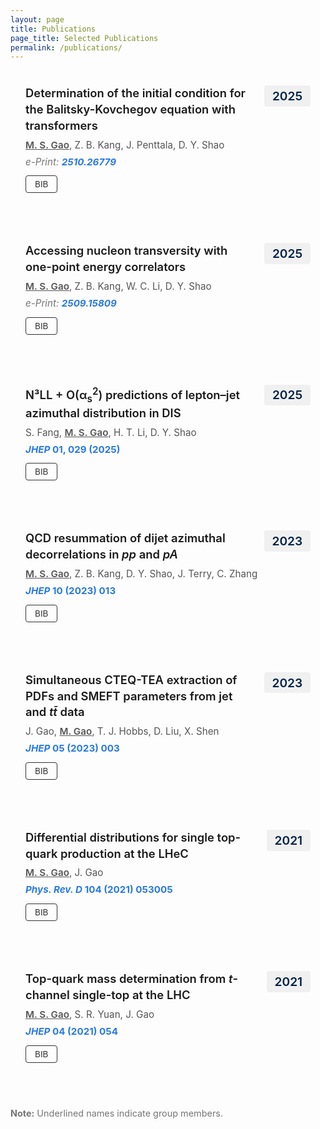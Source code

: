 ```yaml
---
layout: page
title: Publications
page_title: Selected Publications
permalink: /publications/
---
```


<style>
.page-title {
  font-size: 1.5rem !important;
  font-weight: 600;
  margin-bottom: 0.5rem !important;
}

.page-header {
  margin-bottom: 1rem !important;
}

.page-content {
  margin-top: 0 !important;
}

.page-content > *:first-child {
  margin-top: 0.1rem !important;
}

.publications {
  margin-top: 0.25rem !important;
}
</style>

<!-- 
To update INSPIRE record IDs:
1. Go to https://inspirehep.net/
2. Search for your paper by DOI or title
3. Copy the record ID from URL (e.g., inspirehep.net/literature/XXXXXX)
4. Update the recid number below
-->

<div class="publications">

<div class="publication">
  <div class="pub-header">
    <div class="pub-title">Determination of the initial condition for the Balitsky-Kovchegov equation with transformers</div>
    <div class="pub-year">2025</div>
  </div>
  <div class="pub-authors"><span class="author-self">M. S. Gao</span>, Z. B. Kang, J. Penttala, D. Y. Shao</div>
  <div class="pub-venue"><em>e-Print: <a href="https://arxiv.org/abs/2510.26779" target="_blank">2510.26779</a></em></div>
  <div class="pub-links">
    <a class="bib-btn" onclick="toggleBib('bib-2025-0')">BIB</a>
  </div>
  <div id="bib-2025-0" class="bibtex" style="display:none;">
    <button class="copy-btn" onclick="copyBibtex('bib-2025-0')" title="Copy BibTeX">copy</button>
    <pre>@article{Gao:2025bktransformer,
  author = {Gao, Mei-Sen and Kang, Zhong-Bo and Penttala, Jani and Shao, Ding-Yu},
  title = {Determination of the initial condition for the Balitsky-Kovchegov equation with transformers},
  year = {2025},
  eprint = {2510.26779},
  archivePrefix = {arXiv},
  primaryClass = {hep-ph}
}</pre>
  </div>
</div>

<div class="publication">
  <div class="pub-header">
    <div class="pub-title">Accessing nucleon transversity with one-point energy correlators</div>
    <div class="pub-year">2025</div>
  </div>
  <div class="pub-authors"><span class="author-self">M. S. Gao</span>, Z. B. Kang, W. C. Li, D. Y. Shao</div>
  <div class="pub-venue"><em>e-Print: <a href="https://arxiv.org/abs/2509.15809" target="_blank">2509.15809</a></em></div>
  <div class="pub-links">
    <a class="bib-btn" onclick="toggleBib('bib-2025-1')">BIB</a>
  </div>
  <div id="bib-2025-1" class="bibtex" style="display:none;">
    <button class="copy-btn" onclick="copyBibtex('bib-2025-1')" title="Copy BibTeX">copy</button>
    <pre>@article{Gao:2025transversity,
  author = {Gao, Mei-Sen and Kang, Zhong-Bo and Li, Wen-Chen and Shao, Ding-Yu},
  title = {Accessing nucleon transversity with one-point energy correlators},
  year = {2025},
  eprint = {2509.15809},
  archivePrefix = {arXiv},
  primaryClass = {hep-ph}
}</pre>
  </div>
</div>

<div class="publication">
  <div class="pub-header">
    <div class="pub-title">N³LL + O(α<sub>s</sub><sup>2</sup>) predictions of lepton–jet azimuthal distribution in DIS</div>
    <div class="pub-year">2025</div>
  </div>
  <div class="pub-authors">S. Fang, <span class="author-self">M. S. Gao</span>, H. T. Li, D. Y. Shao</div>
  <div class="pub-venue"><a href="https://doi.org/10.1007/JHEP01(2025)029" target="_blank"><em>JHEP</em> <strong>01</strong>, 029 (2025)</a></div>
  <div class="pub-links">
    <a class="bib-btn" onclick="toggleBib('bib-2025-2')">BIB</a>
  </div>
  <div id="bib-2025-2" class="bibtex" style="display:none;">
    <button class="copy-btn" onclick="copyBibtex('bib-2025-2')" title="Copy BibTeX">copy</button>
    <pre>@article{Fang:2025jhep,
  author = {Fang, Shen and Gao, Mei-Sen and Li, Hai-Tao and Shao, Ding-Yu},
  title = {N³LL + O(α_s²) predictions of lepton–jet azimuthal distribution in DIS},
  journal = {JHEP},
  volume = {01},
  pages = {029},
  year = {2025},
  doi = {10.1007/JHEP01(2025)029}
}</pre>
  </div>
</div>

<div class="publication">
  <div class="pub-header">
    <div class="pub-title">QCD resummation of dijet azimuthal decorrelations in <em>pp</em> and <em>pA</em></div>
    <div class="pub-year">2023</div>
  </div>
  <div class="pub-authors"><span class="author-self">M. S. Gao</span>, Z. B. Kang, D. Y. Shao, J. Terry, C. Zhang</div>
  <div class="pub-venue"><a href="https://doi.org/10.1007/JHEP10(2023)013" target="_blank"><em>JHEP</em> <strong>10</strong> (2023) 013</a></div>
  <div class="pub-links">
    <a class="bib-btn" onclick="toggleBib('bib-2023-1')">BIB</a>
  </div>
  <div id="bib-2023-1" class="bibtex" style="display:none;">
    <button class="copy-btn" onclick="copyBibtex('bib-2023-1')" title="Copy BibTeX">copy</button>
    <pre>@article{Gao:2023dijet,
  author = {Gao, Mei-Sen and Kang, Zhong-Bo and Shao, Ding-Yu and Terry, John and Zhang, Cheng},
  title = {QCD resummation of dijet azimuthal decorrelations in pp and pA},
  journal = {JHEP},
  volume = {10},
  pages = {013},
  year = {2023},
  doi = {10.1007/JHEP10(2023)013}
}</pre>
  </div>
</div>

<div class="publication">
  <div class="pub-header">
    <div class="pub-title">Simultaneous CTEQ-TEA extraction of PDFs and SMEFT parameters from jet and <em>tt̄</em> data</div>
    <div class="pub-year">2023</div>
  </div>
  <div class="pub-authors">J. Gao, <span class="author-self">M. Gao</span>, T. J. Hobbs, D. Liu, X. Shen</div>
  <div class="pub-venue"><a href="https://doi.org/10.1007/JHEP05(2023)003" target="_blank"><em>JHEP</em> <strong>05</strong> (2023) 003</a></div>
  <div class="pub-links">
    <a class="bib-btn" onclick="toggleBib('bib-2023-2')">BIB</a>
  </div>
  <div id="bib-2023-2" class="bibtex" style="display:none;">
    <button class="copy-btn" onclick="copyBibtex('bib-2023-2')" title="Copy BibTeX">copy</button>
    <pre>@article{Gao:2023smeft,
  author = {Gao, Jun and Gao, Meisen and Hobbs, T. J. and Liu, Deping and Shen, Xiaoxu},
  title = {Simultaneous CTEQ-TEA extraction of PDFs and SMEFT parameters from jet and tt̄ data},
  journal = {JHEP},
  volume = {05},
  pages = {003},
  year = {2023},
  doi = {10.1007/JHEP05(2023)003}
}</pre>
  </div>
</div>

<div class="publication">
  <div class="pub-header">
    <div class="pub-title">Differential distributions for single top-quark production at the LHeC</div>
    <div class="pub-year">2021</div>
  </div>
  <div class="pub-authors"><span class="author-self">M. S. Gao</span>, J. Gao</div>
  <div class="pub-venue"><a href="https://doi.org/10.1103/PhysRevD.104.053005" target="_blank"><em>Phys. Rev. D</em> <strong>104</strong> (2021) 053005</a></div>
  <div class="pub-links">
    <a class="bib-btn" onclick="toggleBib('bib-2021-1')">BIB</a>
  </div>
  <div id="bib-2021-1" class="bibtex" style="display:none;">
    <button class="copy-btn" onclick="copyBibtex('bib-2021-1')" title="Copy BibTeX">copy</button>
    <pre>@article{Gao:2021lhec,
  author = {Gao, Mei-Sen and Gao, Jun},
  title = {Differential distributions for single top-quark production at the LHeC},
  journal = {Phys. Rev. D},
  volume = {104},
  pages = {053005},
  year = {2021},
  doi = {10.1103/PhysRevD.104.053005}
}</pre>
  </div>
</div>

<div class="publication">
  <div class="pub-header">
    <div class="pub-title">Top-quark mass determination from <em>t</em>-channel single-top at the LHC</div>
    <div class="pub-year">2021</div>
  </div>
  <div class="pub-authors"><span class="author-self">M. S. Gao</span>, S. R. Yuan, J. Gao</div>
  <div class="pub-venue"><a href="https://doi.org/10.1007/JHEP04(2021)054" target="_blank"><em>JHEP</em> <strong>04</strong> (2021) 054</a></div>
  <div class="pub-links">
    <a class="bib-btn" onclick="toggleBib('bib-2021-2')">BIB</a>
  </div>
  <div id="bib-2021-2" class="bibtex" style="display:none;">
    <button class="copy-btn" onclick="copyBibtex('bib-2021-2')" title="Copy BibTeX">copy</button>
    <pre>@article{Gao:2021topmass,
  author = {Gao, Mei-Sen and Yuan, Shuo-Ren and Gao, Jun},
  title = {Top-quark mass determination from t-channel single-top at the LHC},
  journal = {JHEP},
  volume = {04},
  pages = {054},
  year = {2021},
  doi = {10.1007/JHEP04(2021)054}
}</pre>
  </div>
</div>

</div>

<script>
function toggleBib(id) {
  var bib = document.getElementById(id);
  if (bib.style.display === "none") {
    bib.style.display = "block";
  } else {
    bib.style.display = "none";
  }
}

function copyBibtex(id) {
  var bibElement = document.getElementById(id);
  var bibText = bibElement.textContent || bibElement.innerText;
  
  // Create a temporary textarea element
  var textarea = document.createElement('textarea');
  textarea.value = bibText;
  document.body.appendChild(textarea);
  
  // Select and copy the text
  textarea.select();
  textarea.setSelectionRange(0, 99999); // For mobile devices
  
  try {
    document.execCommand('copy');
    // simple text feedback only
    var button = event.target;
    var originalText = button.innerHTML;
    button.innerHTML = 'copied';
    setTimeout(function() {
      button.innerHTML = originalText;
    }, 1000);
    
  } catch (err) {
    console.error('Failed to copy text: ', err);
    alert('Failed to copy BibTeX. Please select and copy manually.');
  }
  
  // Remove the temporary element
  document.body.removeChild(textarea);
}
</script>

<style>
.publications {
  margin-top: 2rem;
}

.pub-header {
  display: flex;
  justify-content: space-between;
  align-items: flex-start;
  margin-bottom: 0.5rem;
}

.pub-year {
  font-size: 1.2rem;
  font-weight: 600;
  color: #002147;
  background-color: #f0f0f0;
  padding: 0.3rem 0.8rem;
  border-radius: 4px;
  white-space: nowrap;
  margin-left: 1rem;
}

.publication {
  margin-bottom: 2rem;
  padding: 1.5rem;
  background-color: transparent; /* static transparent background */
  border-radius: 8px;
}

.pub-title {
  font-size: 1.15rem;
  font-weight: 600;
  line-height: 1.4;
  flex: 1;
}

.pub-authors {
  color: #555;
  margin-bottom: 0.5rem;
  font-size: 0.95rem;
}

.author-self {
  text-decoration: underline;
  font-weight: 600;
}

.pub-venue {
  color: #757575;
  margin-bottom: 0.8rem;
  font-size: 0.95rem;
}

.pub-venue a {
  color: #2a7ae2;
  text-decoration: none;
  font-weight: 700;
}

.pub-venue a:hover {
  text-decoration: underline;
}

.pub-links {
  display: flex;
  align-items: center;
  gap: 0.8rem;
  flex-wrap: wrap;
}

.pub-links a.bib-btn {
  padding: 5px 14px;
  background-color: transparent;
  color: #333 !important;
  border: 1px solid #333;
  border-radius: 4px;
  font-size: 0.85rem;
  text-decoration: none;
  display: inline-block;
  cursor: pointer;
  transition: all 0.3s;
}

.pub-links a.bib-btn:hover {
  background-color: rgba(0, 0, 0, 0.05);
  border-color: #000;
  color: #000 !important;
}

.bibtex {
  position: relative;
}

.copy-btn {
  position: absolute;
  top: 10px;
  right: 10px;
  padding: 4px 10px;
  background-color: transparent;
  color: #333; /* same as text */
  border: 1px solid currentColor; /* border same color as text */
  border-radius: 4px;
  font-size: 0.8rem;
  cursor: pointer;
}


.bibtex {
  margin-top: 1rem;
  padding: 1rem;
  background-color: #f5f5f5;
  border-left: 3px solid #2a7ae2;
  border-radius: 4px;
  position: relative;
}

.bibtex pre {
  margin: 0;
  padding: 0;
  background-color: transparent;
  font-size: 0.85rem;
  line-height: 1.5;
  overflow-x: auto;
}

@media screen and (max-width: 768px) {
  .pub-header {
    flex-direction: column;
    align-items: flex-start;
  }
  
  .pub-year {
    margin-left: 0;
    margin-top: 0.5rem;
    font-size: 1rem;
  }
  
  .pub-title {
    font-size: 1.05rem;
  }
  
  .pub-links {
    flex-direction: column;
    align-items: flex-start;
  }
  
}
</style>

<p style="margin-top: 3rem; color: #757575; font-size: 0.9rem;">
  <strong>Note:</strong> Underlined names indicate group members.
</p>
